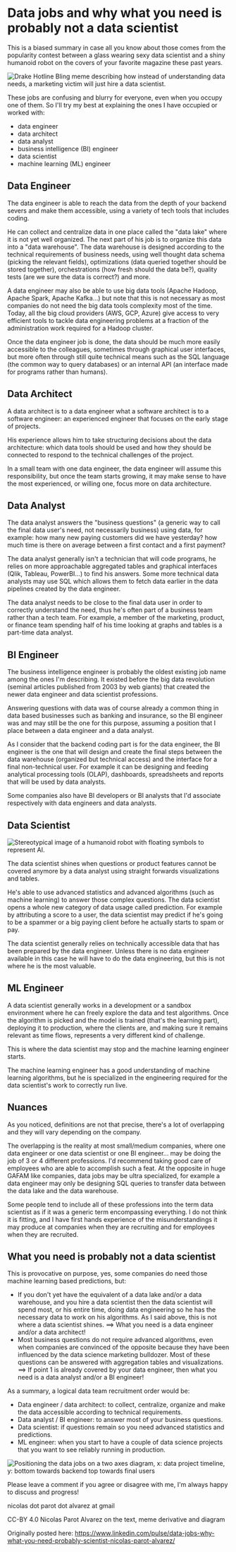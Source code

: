 # Data jobs and why what you need is probably not a data scientist

This is a biased summary in case all you know about those comes from the popularity contest between a glass wearing sexy data scientist and a shiny humanoid robot on the covers of your favorite magazine these past years.

![Drake Hotline Bling meme describing how instead of understanding data needs, a marketing victim will just hire a data scientist.](https://i.imgur.com/5bEDDYo.png)

These jobs are confusing and blurry for everyone, even when you occupy one of them. So I'll try my best at explaining the ones I have occupied or worked with:

- data engineer
- data architect
- data analyst
- business intelligence (BI) engineer
- data scientist
- machine learning (ML) engineer

## Data Engineer

The data engineer is able to reach the data from the depth of your backend severs and make them accessible, using a variety of tech tools that includes coding.

He can collect and centralize data in one place called the "data lake" where it is not yet well organized. The next part of his job is to organize this data into a "data warehouse". The data warehouse is designed according to the technical requirements of business needs, using well thought data schema (picking the relevant fields), optimizations (data queried together should be stored together), orchestrations (how fresh should the data be?), quality tests (are we sure the data is correct?) and more.

A data engineer may also be able to use big data tools (Apache Hadoop, Apache Spark, Apache Kafka...) but note that this is not necessary as most companies do not need the big data tools complexity most of the time. Today, all the big cloud providers (AWS, GCP, Azure) give access to very efficient tools to tackle data engineering problems at a fraction of the administration work required for a Hadoop cluster.

Once the data engineer job is done, the data should be much more easily accessible to the colleagues, sometimes through graphical user interfaces, but more often through still quite technical means such as the SQL language (the common way to query databases) or an internal API (an interface made for programs rather than humans).


## Data Architect

A data architect is to a data engineer what a software architect is to a software engineer: an experienced engineer that focuses on the early stage of projects.

His experience allows him to take structuring decisions about the data architecture: which data tools should be used and how they should be connected to respond to the technical challenges of the project.

In a small team with one data engineer, the data engineer will assume this responsibility, but once the team starts growing, it may make sense to have the most experienced, or willing one, focus more on data architecture.


## Data Analyst

The data analyst answers the "business questions" (a generic way to call the final data user's need, not necessarily business) using data, for example: how many new paying customers did we have yesterday? how much time is there on average between a first contact and a first payment?

The data analyst generally isn't a technician that will code programs, he relies on more approachable aggregated tables and graphical interfaces (Qlik, Tableau, PowerBI...) to find his answers. Some more technical data analysts may use SQL which allows them to fetch data earlier in the data pipelines created by the data engineer.

The data analyst needs to be close to the final data user in order to correctly understand the need, thus he's often part of a business team rather than a tech team. For example, a member of the marketing, product, or finance team spending half of his time looking at graphs and tables is a part-time data analyst.


## BI Engineer

The business intelligence engineer is probably the oldest existing job name among the ones I'm describing. It existed before the big data revolution (seminal articles published from 2003 by web giants) that created the newer data engineer and data scientist professions.

Answering questions with data was of course already a common thing in data based businesses such as banking and insurance, so the BI engineer was and may still be the one for this purpose, assuming a position that I place between a data engineer and a data analyst.

As I consider that the backend coding part is for the data engineer, the BI engineer is the one that will design and create the final steps between the data warehouse (organized but technical access) and the interface for a final non-technical user. For example it can be designing and feeding analytical processing tools (OLAP), dashboards, spreadsheets and reports that will be used by data analysts.

Some companies also have BI developers or BI analysts that I'd associate respectively with data engineers and data analysts.


## Data Scientist

![Stereotypical image of a humanoid robot with floating symbols to represent AI.](https://i.imgur.com/OEjxMYb.png)

The data scientist shines when questions or product features cannot be covered anymore by a data analyst using straight forwards visualizations and tables.

He's able to use advanced statistics and advanced algorithms (such as machine learning) to answer those complex questions. The data scientist opens a whole new category of data usage called prediction. For example by attributing a score to a user, the data scientist may predict if he's going to be a spammer or a big paying client before he actually starts to spam or pay. 

The data scientist generally relies on technically accessible data that has been prepared by the data engineer. Unless there is no data engineer available in this case he will have to do the data engineering, but this is not where he is the most valuable.


## ML Engineer

A data scientist generally works in a development or a sandbox environment where he can freely explore the data and test algorithms. Once the algorithm is picked and the model is trained (that's the learning part), deploying it to production, where the clients are, and making sure it remains relevant as time flows, represents a very different kind of challenge.

This is where the data scientist may stop and the machine learning engineer starts.

The machine learning engineer has a good understanding of machine learning algorithms, but he is specialized in the engineering required for the data scientist's work to correctly run live.


## Nuances

As you noticed, definitions are not that precise, there's a lot of overlapping and they will vary depending on the company.

The overlapping is the reality at most small/medium companies, where one data engineer or one data scientist or one BI engineer... may be doing the job of 3 or 4 different professions. I'd recommend taking good care of employees who are able to accomplish such a feat. At the opposite in huge GAFAM like companies, data jobs may be ultra specialized, for example a data engineer may only be designing SQL queries to transfer data between the data lake and the data warehouse.

Some people tend to include all of these professions into the term data scientist as if it was a generic term encompassing everything. I do not think it is fitting, and I have first hands experience of the misunderstandings it may produce at companies when they are recruiting and for employees when they are recruited.


## What you need is probably not a data scientist

This is provocative on purpose, yes, some companies do need those machine learning based predictions, but:

- If you don't yet have the equivalent of a data lake and/or a data warehouse, and you hire a data scientist then the data scientist will spend most, or his entire time, doing data engineering so he has the necessary data to work on his algorithms. As I said above, this is not where a data scientist shines. ==> What you need is a data engineer and/or a data architect!
- Most business questions do not require advanced algorithms, even when companies are convinced of the opposite because they have been influenced by the data science marketing bulldozer. Most of these questions can be answered with aggregation tables and visualizations. ==> If point 1 is already covered by your data engineer, then what you need is a data analyst and/or a BI engineer!

As a summary, a logical data team recruitment order would be:

- Data engineer / data architect: to collect, centralize, organize and make the data accessible according to technical requirements.
- Data analyst / BI engineer: to answer most of your business questions.
- Data scientist: if questions remain so you need advanced statistics and predictions.
- ML engineer: when you start to have a couple of data science projects that you want to see reliably running in production.

![Positioning the data jobs on a two axes diagram, x: data project timeline, y: bottom towards backend top towards final users](https://i.imgur.com/qSjKi7L.png)

Please leave a comment if you agree or disagree with me, I'm always happy to discuss and progress!

nicolas dot parot dot alvarez at gmail

CC-BY 4.0 Nicolas Parot Alvarez on the text, meme derivative and diagram

Originally posted here: https://www.linkedin.com/pulse/data-jobs-why-what-you-need-probably-scientist-nicolas-parot-alvarez/
